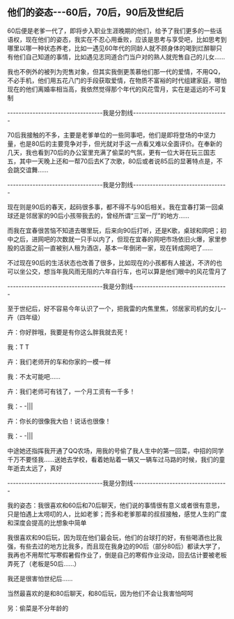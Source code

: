 ## 他们的姿态---60后，70后，90后及世纪后 ##

60后便是老爹一代了，即将步入职业生涯晚期的他们，给予了我们更多的一些话语权，现在他们的姿态，我实在不忍心用垂败，应该是思考与享受吧，比如思考到哪里以哪一种状态养老，比如一遇见60年代的同龄人就不顾身体的喝到烂醉聊只有他们自己知道的事情，比如遇见志同道合门当户对的熟人就兜售自己的儿女……

我也不例外的被列为兜售对象，但其实我倒更羡慕他们那一代的爱情，不用QQ，不必手机，他们用五花八门的手段获取爱情，在物质不富裕的时代组建家庭，哪怕现在的他们离婚率相当高，我依然觉得那个年代的风花雪月，实在是遥远的不可复制

----------------------------------我是分割线----------------------------------

70后我接触的不多，主要是老爹单位的一些同事吧，他们是即将登场的中坚力量，也是80后的主要竞争对手，但光就对手这一点看又难以全面评价。在奉新的几天，我也看到70后的办公室里充满了偷菜的气氛，更有一位大哥在玩三国志五，其中一天晚上还和一帮70后去K了次歌，80后或者说85后的显著特点是，不会跳交谊舞……

----------------------------------我是分割线----------------------------------

现在则是90后的春天，起码很多事，都不得不与90后相关。我在宜春打第一回桌球还是邻居家的90后小孩带我去的，曾经所谓“三室一厅”的地方……

而我在宜春很苦恼不知道去哪里玩，后来向90后打听，还是K歌，桌球和网吧；初中之后，进网吧的次数就一只手以内了，但现在宜春的网吧市场依旧火爆，家里参股的店面之前一直被别人租为酒店，基本一年倒闭一家，现在转成网吧了……

不过现在90后的生活状态也改善了很多，比如现在的小孩都有人接送，不济的也可以坐公交，想当年我风雨无阻的六年自行车，也可以算是他们眼中的风花雪月了

----------------------------------我是分割线----------------------------------

至于世纪后，好不容易今年认识了一个，把我雷的内焦里焦，邻居家司机的女儿--卉（四年级）

卉：你好胖哦，我要是有你这么胖我就去死！

我：T T

卉：我们老师开的车和你家的一模一样

我：不太可能吧……

卉：我们老师可有钱了，一个月工资有一千多！

我：- -|||

卉：你长的很像我大伯！说话也很像！

我：- -|||

中途她还指挥我开通了QQ农场，用我的号偷了我人生中的第一回菜，中招的同学千万不要怪我……送她去学校，看着她贴着一辆又一辆车过马路的时候，我们的童年逝去太远了，真好

----------------------------------我是分割线----------------------------------

我的姿态：我很喜欢和60后和70后聊天，他们说的事情很有意义或者很有意思，只是怕遇上太唠叨的人，比如老爹；而多和老爹那辈的叔叔接触，感觉人生的广度和深度会提高的比想象中简单

我很喜欢和90后玩，因为现在他们最会玩，他们的台球打的好，有些喝酒也比我强，有些去过的地方比我多，而且现在我身边的90后（部分80后）都读大学了，我再也不用帮忙写寒假暑假作业了，倒是自己的寒假作业没动，回去估计要被老板弄死了（老板是50后……）

我还是很害怕世纪后……

当然最喜欢的是和80后聊天，和80后玩，因为他们不会让我害怕呵呵

另：偷菜是不分年龄的